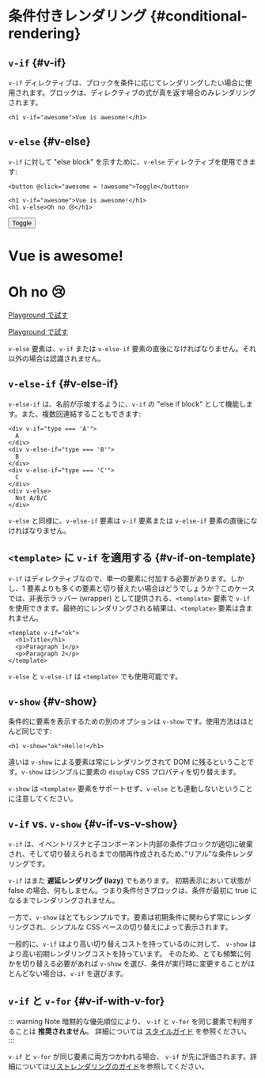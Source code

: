 # 条件付きレンダリング {#conditional-rendering}

<div class="options-api">
  <VueSchoolLink href="https://vueschool.io/lessons/conditional-rendering-in-vue-3" title="Free Vue.js Conditional Rendering Lesson"/>
</div>

<div class="composition-api">
  <VueSchoolLink href="https://vueschool.io/lessons/vue-fundamentals-capi-conditionals-in-vue" title="Free Vue.js Conditional Rendering Lesson"/>
</div>

<script setup>
import { ref } from 'vue'
const awesome = ref(true)
</script>

## `v-if` {#v-if}

`v-if` ディレクティブは、ブロックを条件に応じてレンダリングしたい場合に使用されます。ブロックは、ディレクティブの式が真を返す場合のみレンダリングされます。

```vue-html
<h1 v-if="awesome">Vue is awesome!</h1>
```

## `v-else` {#v-else}

`v-if` に対して "else block" を示すために、`v-else` ディレクティブを使用できます:

```vue-html
<button @click="awesome = !awesome">Toggle</button>

<h1 v-if="awesome">Vue is awesome!</h1>
<h1 v-else>Oh no 😢</h1>
```

<div class="demo">
  <button @click="awesome = !awesome">Toggle</button>
  <h1 v-if="awesome">Vue is awesome!</h1>
  <h1 v-else>Oh no 😢</h1>
</div>

<div class="composition-api">

[Playground で試す](https://play.vuejs.org/#eNpFjkEOgjAQRa8ydIMulLA1hegJ3LnqBskAjdA27RQXhHu4M/GEHsEiKLv5mfdf/sBOxux7j+zAuCutNAQOyZtcKNkZbQkGsFjBCJXVHcQBjYUSqtTKERR3dLpDyCZmQ9bjViiezKKgCIGwM21BGBIAv3oireBYtrK8ZYKtgmg5BctJ13WLPJnhr0YQb1Lod7JaS4G8eATpfjMinjTphC8wtg7zcwNKw/v5eC1fnvwnsfEDwaha7w==)

</div>
<div class="options-api">

[Playground で試す](https://play.vuejs.org/#eNpFjj0OwjAMha9iMsEAFWuVVnACNqYsoXV/RJpEqVOQqt6DDYkTcgRSWoplWX7y56fXs6O1u84jixlvM1dbSoXGuzWOIMdCekXQCw2QS5LrzbQLckje6VEJglDyhq1pMAZyHidkGG9hhObRYh0EYWOVJAwKgF88kdFwyFSdXRPBZidIYDWvgqVkylIhjyb4ayOIV3votnXxfwrk2SPU7S/PikfVfsRnGFWL6akCbeD9fLzmK4+WSGz4AA5dYQY=)

</div>

`v-else` 要素は、`v-if` または `v-else-if` 要素の直後になければなりません。それ以外の場合は認識されません。

## `v-else-if` {#v-else-if}

`v-else-if` は、名前が示唆するように、`v-if` の "else if block" として機能します。また、複数回連結することもできます:

```vue-html
<div v-if="type === 'A'">
  A
</div>
<div v-else-if="type === 'B'">
  B
</div>
<div v-else-if="type === 'C'">
  C
</div>
<div v-else>
  Not A/B/C
</div>
```

`v-else` と同様に、`v-else-if` 要素は `v-if` 要素または `v-else-if` 要素の直後になければなりません。

## `<template>` に `v-if` を適用する {#v-if-on-template}

`v-if` はディレクティブなので、単一の要素に付加する必要があります。しかし、1 要素よりも多くの要素と切り替えたい場合はどうでしょうか？このケースでは、非表示ラッパー (wrapper) として提供される、`<template>` 要素で `v-if` を使用できます。最終的にレンダリングされる結果は、`<template>` 要素は含まれません。

```vue-html
<template v-if="ok">
  <h1>Title</h1>
  <p>Paragraph 1</p>
  <p>Paragraph 2</p>
</template>
```

`v-else` と `v-else-if` は `<template>` でも使用可能です。

## `v-show` {#v-show}

条件的に要素を表示するための別のオプションは `v-show` です。使用方法はほとんど同じです:

```vue-html
<h1 v-show="ok">Hello!</h1>
```

違いは `v-show` による要素は常にレンダリングされて DOM に残るということです。`v-show` はシンプルに要素の `display` CSS プロパティを切り替えます。

`v-show` は `<template>` 要素をサポートせず、`v-else` とも連動しないということに注意してください。

## `v-if` vs. `v-show` {#v-if-vs-v-show}

`v-if` は、イベントリスナと子コンポーネント内部の条件ブロックが適切に破棄され、そして切り替えられるまでの間再作成されるため、”リアル”な条件レンダリングです。

`v-if` はまた **遅延レンダリング (lazy)** でもあります。 初期表示において状態が false の場合、何もしません。つまり条件付きブロックは、条件が最初に true になるまでレンダリングされません。

一方で、`v-show` はとてもシンプルです。要素は初期条件に関わらず常にレンダリングされ、シンプルな CSS ベースの切り替えによって表示されます。

一般的に、`v-if` はより高い切り替えコストを持っているのに対して、 `v-show` はより高い初期レンダリングコストを持っています。 そのため、とても頻繁に何かを切り替える必要があれば `v-show` を選び、条件が実行時に変更することがほとんどない場合は、`v-if` を選びます。

## `v-if` と `v-for` {#v-if-with-v-for}

::: warning Note
暗黙的な優先順位により、 `v-if` と `v-for` を同じ要素で利用することは **推奨されません**。 詳細については [スタイルガイド](/style-guide/rules-essential#avoid-v-if-with-v-for) を参照ください。
:::

`v-if` と `v-for` が同じ要素に両方つかわれる場合、 `v-if` が先に評価されます。詳細については[リストレンダリングのガイド](list.html#v-for-with-v-if)を参照してください。
